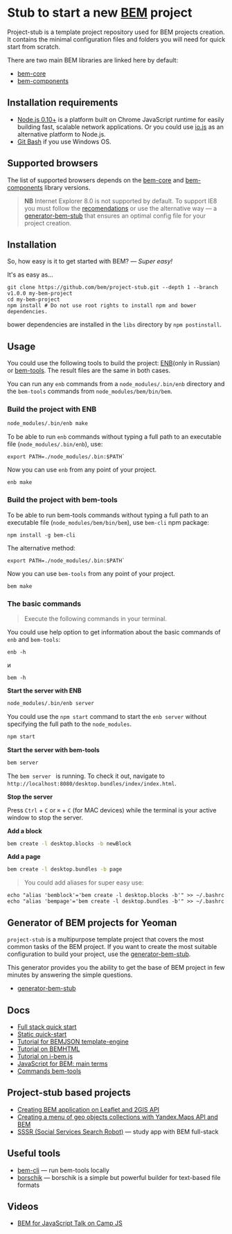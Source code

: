 # Stub to start a new [BEM](https://bem.info) project

Project-stub is a template project repository used for BEM projects creation. It contains the minimal configuration files and folders you will need for quick start from scratch.

There are two main BEM libraries are linked here by default:

* [bem-core](https://github.com/bem/bem-core)
* [bem-components](https://github.com/bem/bem-components)

## Installation requirements

* [Node.js 0.10+](http://nodejs.org) is a platform built on Chrome JavaScript runtime for easily building fast, scalable network applications. Or you could use [io.js](https://iojs.org/en/index.html) as an alternative platform to Node.js.
* [Git Bash](http://msysgit.github.io/) if you use Windows OS.

## Supported browsers

The list of supported browsers depends on the [bem-core](https://github.com/bem/bem-core/blob/v2/README.md#supported-browsers) and [bem-components](https://github.com/bem/bem-components/blob/v2/README.md#supported-browsers) library versions.

>**NB** Internet Explorer 8.0 is not supported by default. To support IE8 you must follow the [recomendations](https://en.bem.info/libs/bem-components/v2.1.0/#support-ie8) or use the alternative way — a [generator-bem-stub](https://en.bem.info/tools/bem/bem-stub/) that ensures an optimal config file for your project creation.

## Installation

So, how easy is it to get started with BEM? — *Super easy!*

It's as easy as...

```
git clone https://github.com/bem/project-stub.git --depth 1 --branch v1.0.0 my-bem-project
cd my-bem-project
npm install # Do not use root rights to install npm and bower dependencies.
```

bower dependencies are installed in the `libs` directory by `npm postinstall`.

## Usage

You could use the following tools to build the project: [ENB](https://ru.bem.info/tools/bem/enb-bem-techs/)(only in Russian) or [bem-tools](https://bem.info/tools/bem/bem-tools/). The result files are the same in both cases.

You can run any `enb` commands from a `node_modules/.bin/enb` directory and the `bem-tools` commands from `node_modules/bem/bin/bem`.

### Build the project with ENB

```bash
node_modules/.bin/enb make
```

To be able to run `enb` commands without typing a full path to an executable file (`node_modules/.bin/enb`), use:

```
export PATH=./node_modules/.bin:$PATH`
```

Now you can use `enb` from any point of your project.

```
enb make
```

### Build the project with bem-tools

To be able to run bem-tools commands without typing a full path to an executable file (`node_modules/bem/bin/bem`), use `bem-cli` npm package:

```
npm install -g bem-cli
```

The alternative method:

```
export PATH=./node_modules/.bin:$PATH`
```

Now you can use `bem-tools` from any point of your project.

```
bem make
```

### The basic commands

>Execute the following commands in your terminal.

You could use help option to get information about the basic commands of `enb` and `bem-tools`:

```
enb -h
```
и

```
bem -h
```

**Start the server with ENB**

```bash
node_modules/.bin/enb server
```

You could use the `npm start` command to start the `enb server` without specifying the full path to the `node_modules`.

```bash
npm start
```

**Start the server with bem-tools**

```bash
bem server
```

The `bem server ` is running. To check it out, navigate to `http://localhost:8080/desktop.bundles/index/index.html`.

**Stop the server**

Press `Ctrl` + `C` or `⌘` + `C` (for MAC devices) while the terminal is your active window to stop the server.

**Add a block**

```bash
bem create -l desktop.blocks -b newBlock
```

**Add a page**

```bash
bem create -l desktop.bundles -b page
```

>You could add aliases for super easy use:<br>
```
echo "alias 'bemblock'='bem create -l desktop.blocks -b'" >> ~/.bashrc
echo "alias 'bempage'='bem create -l desktop.bundles -b'" >> ~/.bashrc
```

## Generator of BEM projects for Yeoman

`project-stub` is a multipurpose template project that covers the most common tasks of the BEM project. If you want to create the most suitable configuration to build your project, use the [generator-bem-stub](https://en.bem.info/tools/bem/bem-stub/).

This generator provides you the ability to get the base of BEM project in few minutes by answering the simple questions.
- [generator-bem-stub](https://en.bem.info/tools/bem/bem-stub/)

## Docs

- [Full stack quick start](https://en.bem.info/articles/start-with-project-stub/)
- [Static quick-start](https://en.bem.info/tutorials/quick-start-static/)
- [Tutorial for BEMJSON template-engine](https://en.bem.info/technology/bemjson/current/bemjson/)
- [Tutorial on BEMHTML](https://en.bem.info/libs/bem-core/2.0.0/bemhtml/reference/)
- [Tutorial on i-bem.js](https://en.bem.info/tutorials/bem-js-tutorial/)
- [JavaScript for BEM: main terms](https://en.bem.info/articles/bem-js-main-terms/)
- [Commands bem-tools](https://en.bem.info/tools/bem/bem-tools/commands/)

## Project-stub based projects

- [Creating BEM application on Leaflet and 2GIS API](https://en.bem.info/tutorials/firm-card-story/)
- [Creating a menu of geo objects collections with Yandex.Maps API and BEM](https://en.bem.info/tutorials/yamapsbem/)
- [SSSR (Social Services Search Robot)](https://github.com/bem/sssr) — study app with BEM full-stack

## Useful tools

- [bem-cli](https://en.bem.info/blog/bem-cli/) — run bem-tools locally
- [borschik](https://en.bem.info/tools/optimizers/borschik/) — borschik is a simple but powerful builder for text-based file formats

## Videos
- [BEM for JavaScript Talk on Camp JS](https://en.bem.info/talks/campjs-melbourne-2014/)
